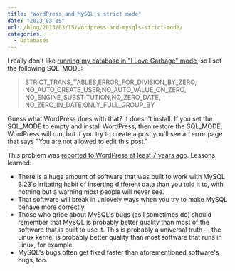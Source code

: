 ```yaml
---
title: "WordPress and MySQL's strict mode"
date: "2013-03-15"
url: /blog/2013/03/15/wordpress-and-mysqls-strict-mode/
categories:
  - Databases
---
```

I really don't like [running my database in "I Love Garbage" mode][1], so I set the following SQL_MODE:

> STRICT\_TRANS\_TABLES,ERROR\_FOR\_DIVISION\_BY\_ZERO, NO\_AUTO\_CREATE\_USER,NO\_AUTO\_VALUE\_ON\_ZERO, NO\_ENGINE\_SUBSTITUTION,NO\_ZERO\_DATE, NO\_ZERO\_IN\_DATE,ONLY\_FULL\_GROUP_BY

Guess what WordPress does with that? It doesn't install. If you set the SQL\_MODE to empty and install WordPress, then restore the SQL\_MODE, WordPress will run, but if you try to create a post you'll see an error page that says "You are not allowed to edit this post."

This problem was [reported to WordPress at least 7 years ago][2]. Lessons learned:

*   There is a huge amount of software that was built to work with MySQL 3.23&#8242;s irritating habit of inserting different data than you told it to, with nothing but a warning most people will never see.
*   That software will break in unlovely ways when you try to make MySQL behave more correctly.
*   Those who gripe about MySQL's bugs (as I sometimes do) should remember that MySQL is probably better quality than most of the software that is built to use it. This is probably a universal truth -- the Linux kernel is probably better quality than most software that runs in Linux, for example.
*   MySQL's bugs often get fixed faster than aforementioned software's bugs, too.

 [1]: http://www.xaprb.com/blog/2012/12/23/handling-mysqls-warnings-in-go-code/
 [2]: http://wordpress.org/support/topic/posts-not-saving-to-database
